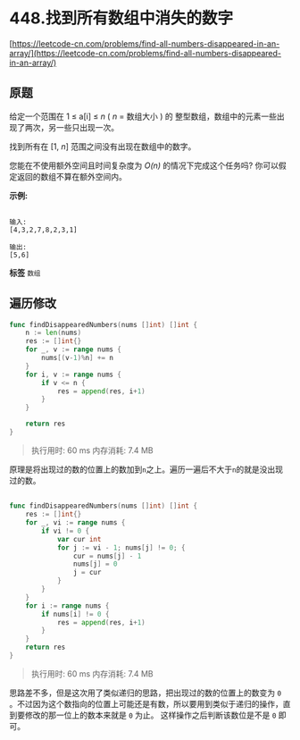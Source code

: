 # 448.找到所有数组中消失的数字
[https://leetcode-cn.com/problems/find-all-numbers-disappeared-in-an-array/](https://leetcode-cn.com/problems/find-all-numbers-disappeared-in-an-array/) 
## 原题
给定一个范围在  1 ≤ a[i] ≤ *n* ( *n* = 数组大小 ) 的 整型数组，数组中的元素一些出现了两次，另一些只出现一次。

找到所有在 [1, *n*] 范围之间没有出现在数组中的数字。

您能在不使用额外空间且时间复杂度为 *O(n)* 的情况下完成这个任务吗? 你可以假定返回的数组不算在额外空间内。

 **示例:** 

```

输入:
[4,3,2,7,8,2,3,1]

输出:
[5,6]

```
 
**标签**
`数组` 


## 遍历修改
```go
func findDisappearedNumbers(nums []int) []int {
	n := len(nums)
	res := []int{}
	for _, v := range nums {
		nums[(v-1)%n] += n
	}
	for i, v := range nums {
		if v <= n {
			res = append(res, i+1)
		}
	}

	return res
}
```
>执行用时: 60 ms
内存消耗: 7.4 MB

原理是将出现过的数的位置上的数加到`n`之上。遍历一遍后不大于`n`的就是没出现过的数。

## 
```go
func findDisappearedNumbers(nums []int) []int {
	res := []int{}
	for _, vi := range nums {
		if vi != 0 {
			var cur int
			for j := vi - 1; nums[j] != 0; {
				cur = nums[j] - 1
				nums[j] = 0
				j = cur
			}
		}
	}
	for i := range nums {
		if nums[i] != 0 {
			res = append(res, i+1)
		}
	}
	return res
}
```
>执行用时: 60 ms
内存消耗: 7.4 MB

思路差不多，但是这次用了类似递归的思路，把出现过的数的位置上的数变为 `0` 。不过因为这个数指向的位置上可能还是有数，所以要用到类似于递归的操作，直到要修改的那一位上的数本来就是 `0` 为止。
这样操作之后判断该数位是不是 `0` 即可。